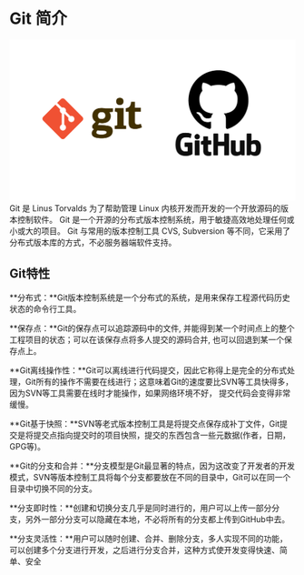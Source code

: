 # Git 简介

![GitLogo](./images/git-github.png)
Git 是 Linus Torvalds 为了帮助管理 Linux 内核开发而开发的一个开放源码的版本控制软件。
Git 是一个开源的分布式版本控制系统，用于敏捷高效地处理任何或小或大的项目。
Git 与常用的版本控制工具 CVS, Subversion 等不同，它采用了分布式版本库的方式，不必服务器端软件支持。

## Git特性
**分布式：**Git版本控制系统是一个分布式的系统，是用来保存工程源代码历史状态的命令行工具。

**保存点：**Git的保存点可以追踪源码中的文件, 并能得到某一个时间点上的整个工程项目的状态；可以在该保存点将多人提交的源码合并, 也可以回退到某一个保存点上。

**Git离线操作性：**Git可以离线进行代码提交，因此它称得上是完全的分布式处理，Git所有的操作不需要在线进行；这意味着Git的速度要比SVN等工具快得多，因为SVN等工具需要在线时才能操作，如果网络环境不好， 提交代码会变得非常缓慢。

**Git基于快照：**SVN等老式版本控制工具是将提交点保存成补丁文件，Git提交是将提交点指向提交时的项目快照，提交的东西包含一些元数据(作者，日期，GPG等)。

**Git的分支和合并：**分支模型是Git最显著的特点，因为这改变了开发者的开发模式，SVN等版本控制工具将每个分支都要放在不同的目录中，Git可以在同一个目录中切换不同的分支。

**分支即时性：**创建和切换分支几乎是同时进行的，用户可以上传一部分分支，另外一部分分支可以隐藏在本地，不必将所有的分支都上传到GitHub中去。

**分支灵活性：**用户可以随时创建、合并、删除分支，多人实现不同的功能，可以创建多个分支进行开发，之后进行分支合并，这种方式使开发变得快速、简单、安全